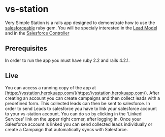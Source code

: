 # vs-station
Very Simple Station is a rails app designed to demonstrate how to use the [salesforceable](https://github.com/murilloflores/salesforceable) ruby gem.
You will be specialy interested in the [Lead Model](app/models/lead.rb) and in the [Salesforce Controller](app/controllers/salesforce_controller.rb)

## Prerequisites
In order to run the app you must have ruby 2.2 and rails 4.2.1.

## Live
You can access a running copy of the app at [https://vsstation.herokuapp.com/](https://vsstation.herokuapp.com/).
After creating an account you can create campaigns and then collect leads with a predefined form. This collected leads can then be sent to salesforce.
In order to send Leads to salesforce you have to link your salesforce account to your vs-station account. You can do so by clicking in the 'Linked Services' link on the upper right corner, after logging in. Once your Salesforce account is linked you can send collected leads individually or create a Campaign that automatically syncs with Salesforce.
